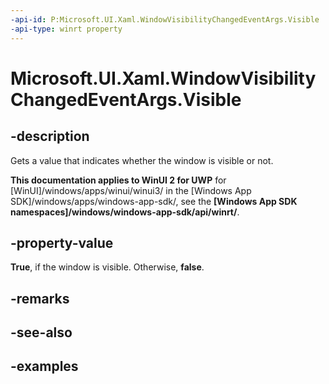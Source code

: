 ```yaml
---
-api-id: P:Microsoft.UI.Xaml.WindowVisibilityChangedEventArgs.Visible
-api-type: winrt property
---
```


# Microsoft.UI.Xaml.WindowVisibilityChangedEventArgs.Visible

<!--
public bool Visible { get; }
-->

## -description

Gets a value that indicates whether the window is visible or not.

**This documentation applies to WinUI 2 for UWP** for [WinUI]/windows/apps/winui/winui3/ in the [Windows App SDK]/windows/apps/windows-app-sdk/, see the **[Windows App SDK namespaces]/windows/windows-app-sdk/api/winrt/**.

## -property-value

**True**, if the window is visible. Otherwise, **false**.

## -remarks

## -see-also

## -examples
